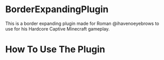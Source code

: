 # BorderExpandingPlugin
This is a border expanding plugin made for Roman @ihavenoeyebrows to use for his Hardcore Captive Minecraft gameplay.

# How To Use The Plugin
